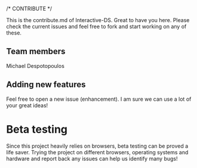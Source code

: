 /* CONTRIBUTE */

This is the contribute.md of Interactive-DS. Great to have you here. 
Please check the current issues and feel free to fork and start working on any of these.

## Team members
Michael Despotopoulos

## Adding new features
Feel free to open a new issue (enhancement). I am sure we can use a lot of your great ideas! 

# Beta testing
Since this project heavily relies on browsers, beta testing can be proved a life saver. Trying the project on different browsers, operating systems and hardware and report back any issues
can help us identify many bugs!
